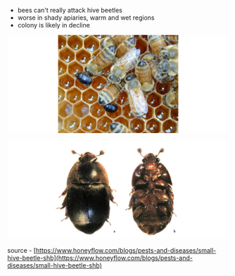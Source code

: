 - bees can't really attack hive beetles
- worse in shady apiaries, warm and wet regions
- colony is likely in decline

![](../../../../img/beetle2.png)

![](../../../../img/beetle.png)

source - [https://www.honeyflow.com/blogs/pests-and-diseases/small-hive-beetle-shb](https://www.honeyflow.com/blogs/pests-and-diseases/small-hive-beetle-shb)